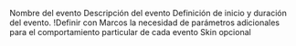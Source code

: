 Nombre del evento
Descripción del evento
Definición de inicio y duración del evento.
!Definir con Marcos la necesidad de parámetros adicionales para el comportamiento
particular de cada evento
Skin opcional